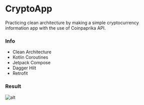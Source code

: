 # CryptoApp
Practicing clean architecture by making a simple cryptocurrency information app with the use of Coinpaprika API.

### Info
* Clean Architecture
* Kotlin Coroutines
* Jetpack Compose
* Dagger Hilt
* Retrofit


### Result
![alt](https://i.imgur.com/eYnFe4W.gif)
